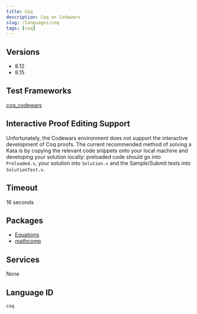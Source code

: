 ```yaml
---
title: Coq
description: Coq on Codewars
slug: /languages/coq
tags: [coq]
---
```



## Versions

- 8.12
- 8.15

## Test Frameworks

[coq_codewars](https://github.com/Codewars/coq_codewars)

## Interactive Proof Editing Support

Unfortunately, the Codewars environment does not support the interactive development of Coq proofs. The current recommended method of solving a Kata is by copying the relevant code snippets onto your local machine and developing your solution locally: preloaded code should go into `Preloaded.v`, your solution into `Solution.v` and the Sample/Submit tests into `SolutionTest.v`.

## Timeout

16 seconds

## Packages

- [Equations](http://mattam82.github.io/Coq-Equations/)
- [mathcomp](http://math-comp.github.io/math-comp/)

## Services

None

## Language ID

`coq`
